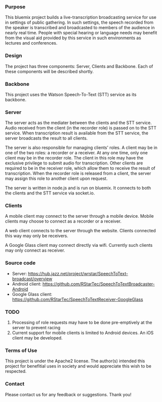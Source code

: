 
### Purpose

This bluemix project builds a live-transcription broadcasting service for use in settings 
of public gathering. In such settings, the speech recorded from the speaker is transcribed 
and broadcasted to members of the audience in nearly real time. People with special hearing 
or language needs may benefit from the visual aid provided by this service in such environments 
as lectures and conferences.


### Design
The project has three components: Server, Clients and Backbone. Each of these components will 
be described shortly.

### Backbone
This project uses the Watson Speech-To-Text (STT) service as its backbone. 

### Server
The server acts as the mediater between the clients and the STT service. Audio received from 
the client (in the recorder role) is passed on to the STT service. When transcription result 
is available from the STT service, the server broadcasts the result to all clients.

The server is also responsible for managing clients' roles. A client may be in one of the two 
roles: a recorder or a receiver. At any one time, only one client may be in the recorder role. 
The client in this role may have the exclusive privilege to submit audio for transcription. 
Other clients are required to be in the receiver role, which allow them to receive the result 
of transcription. When the recorder role is released from a client, the server may assign this 
role to another client upon request. 

The server is written in node.js and is run on bluemix. It connects to both the clients and 
the STT service via socket.io.

### Clients

A mobile client may connect to the server through a mobile device. Mobile clients may choose 
to connect as a recorder or a receiver.

A web client connects to the server through the website. Clients connected this way may only 
be receivers.

A Google Glass client may connect directly via wifi. Currently such clients may only connect 
as receiver.


### Source code

- Server: https://hub.jazz.net/project/wrstar/SpeechToText-broadcast/overview
- Android client: https://github.com/RStarTec/SpeechToTextBroadcaster-Android
- Google Glass client: https://github.com/RStarTec/SpeechToTextReceiver-GoogleGlass

### TODO

1. Processing of role requests may have to be done pre-emptively at the server to prevent racing
2. Current support for mobile clients is limited to Android devices. An iOS client may be developed.

### Terms of Use

This project is under the Apache2 license. 
The author(s) intended this project for benefitial uses in society and would appreciate this 
wish to be respected.

### Contact

Please contact us for any feedback or suggestions. Thank you!
